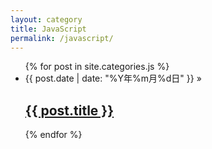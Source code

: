 ```yaml
---
layout: category
title: JavaScript
permalink: /javascript/
---
```

  <ul>
    {% for post in site.categories.js %}
    <li>
      <span class="post-date">{{ post.date | date: "%Y年%m月%d日" }} » </span>
      <h2>
        <a href="{{ post.url | prepend: site.baseurl }}">{{ post.title }}</a>
      </h2>
    </li>
    {% endfor %}
  </ul>